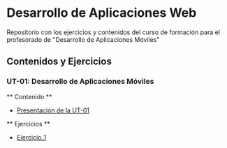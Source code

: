 # Desarrollo de Aplicaciones Web

Repositorio con los ejercicios y contenidos del curso de formación para el profesorado de "Desarrollo de Aplicaciones Móviles"

## Contenidos y Ejercicios

### UT-01: Desarrollo de Aplicaciones Móviles

** Contenido **
- [Presentación de la UT-01](docs/ut01/ut1.pdf)

** Ejercicios **
- [Ejercicio_1](docs/ut01/ut1-ej1.pdf)